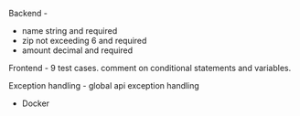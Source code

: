 Backend - 
 <!-- Folder Structure  -->
 <!-- explanatory comments -->
 <!-- 9 test cases -->
 <!-- Add validator for all fields -->
  - name string and required
  - zip not exceeding 6 and required
  - amount decimal and required
 <!-- common function to handle file data -->
 <!-- http status code -->


Frontend -
  9 test cases.
  comment on conditional statements and variables.
  <!-- Add validator for all fields
    - name string and required
    - zip not exceeding 6 and required
    - amount decimal and required -->
  <!-- Recheck naming conventions
    - code & UI -->
  Exception handling 
    - global api exception handling
  <!-- Error handling
    - Field validation errors -->
  <!-- Enable sorting -->


  - Docker

  
